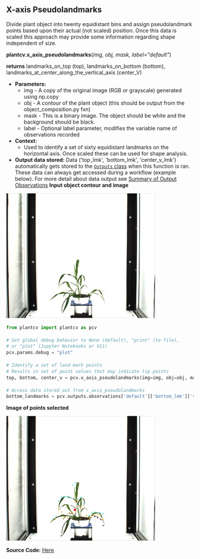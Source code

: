 ## X-axis Pseudolandmarks

Divide plant object into twenty equidistant bins and assign pseudolandmark points based upon their actual (not scaled) position.
Once this data is scaled this approach may provide some information regarding shape independent of size.

**plantcv.x_axis_pseudolandmarks**(*img, obj, mask, label="default"*)

**returns** landmarks_on_top (top), landmarks_on_bottom (bottom), landmarks_at_center_along_the_vertical_axis (center_V)

- **Parameters:**
    - img - A copy of the original image (RGB or grayscale) generated using np.copy
    - obj - A contour of the plant object (this should be output from the object_composition.py fxn)
    - mask - This is a binary image. The object should be white and the background should be black.
    - label - Optional label parameter, modifies the variable name of observations recorded
- **Context:**
    - Used to identify a set of sixty equidistant landmarks on the horizontal axis. Once scaled these can be used for shape analysis.
- **Output data stored:** Data ('top_lmk', 'bottom_lmk', 'center_v_lmk') automatically gets stored to the [`Outputs` class](outputs.md) when this function is ran. 
    These data can always get accessed during a workflow (example below). For more detail about data output see [Summary of Output Observations](output_measurements.md#summary-of-output-observations)
**Input object contour and image**

![Screenshot](img/documentation_images/x_axis_pseudolandmarks/xpl_example_image.jpg)

```python
from plantcv import plantcv as pcv

# Set global debug behavior to None (default), "print" (to file), 
# or "plot" (Jupyter Notebooks or X11)
pcv.params.debug = "plot"

# Identify a set of land mark points
# Results in set of point values that may indicate tip points
top, bottom, center_v = pcv.x_axis_pseudolandmarks(img=img, obj=obj, mask=mask, label="default")

# Access data stored out from x_axis_pseudolandmarks
bottom_landmarks = pcv.outputs.observations['default']['bottom_lmk']['value']

```

**Image of points selected**

![Screenshot](img/documentation_images/x_axis_pseudolandmarks/xap_output.jpg)

**Source Code:** [Here](https://github.com/danforthcenter/plantcv/blob/master/plantcv/plantcv/x_axis_pseudolandmarks.py)
